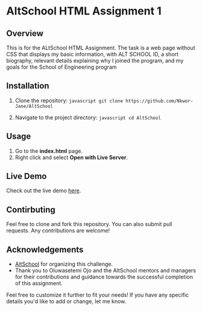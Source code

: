# AltSchool HTML Assignment 1

## Overview

This is for the ALtSchool HTML Assignment. The task is a web page without CSS that displays my basic information, with ALT SCHOOL ID, a short biography, relevant details explaining why I joined the program, and my goals for the School of Engineering program

## Installation

1. Clone the repository: ```javascript git clone https://github.com/Nkwor-Jane/AltSchool```

2. Navigate to the project directory: ```javascript cd AltSchool```

## Usage

1. Go to the **index.html** page.
2. Right click and select **Open with Live Server**.

## Live Demo

Check out the live demo [here](https://janealtschoolhtmlassignment.netlify.app/).

## Contirbuting

Feel free to clone and fork this repository. You can also submit pull requests. Any contributions are welcome!

## Acknowledgements

- [AltSchool](https://learn.altschoolafrica.com/) for organizing this challenge.
- Thank you to Oluwasetemi Ojo and the AltSchool mentors and managers for their contributions and guidance towards the successful completion of this assignment.

Feel free to customize it further to fit your needs! If you have any specific details you'd like to add or change, let me know.
